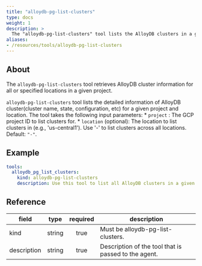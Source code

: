 ```yaml
---
title: "alloydb-pg-list-clusters"
type: docs
weight: 1
description: >
  The "alloydb-pg-list-clusters" tool lists the AlloyDB clusters in a given project and location.
aliases:
- /resources/tools/alloydb-pg-list-clusters
---
```


## About

The `alloydb-pg-list-clusters` tool retrieves AlloyDB cluster information for all or specified locations in a given project.

`alloydb-pg-list-clusters` tool lists the detailed information of AlloyDB cluster(cluster name, state, configuration, etc) for a given project and location. The tool takes the following input parameters:
	* `project` : The GCP project ID to list clusters for.
	* `location` (optional): The location to list clusters in (e.g., 'us-central1'). Use '-' to list clusters across all locations. Default: `"-"`.

## Example

```yaml
tools:
  alloydb_pg_list_clusters:
    kind: alloydb-pg-list-clusters
    description: Use this tool to list all AlloyDB clusters in a given project and location.
```
## Reference
| **field**   |                  **type**                  | **required** | **description**                                                                                  |
|-------------|:------------------------------------------:|:------------:|--------------------------------------------------------------------------------------------------|
| kind        |                   string                   |     true     | Must be alloydb-pg-list-clusters.                                                                  |                                               |
| description |                   string                   |     true     | Description of the tool that is passed to the agent.                                             |